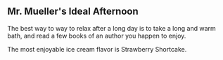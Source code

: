 ## Mr. Mueller's Ideal Afternoon

The best way to way to relax after a long day is to take a long and warm bath, and read a few books of an author you happen to enjoy.

The most enjoyable ice cream flavor is Strawberry Shortcake. 
